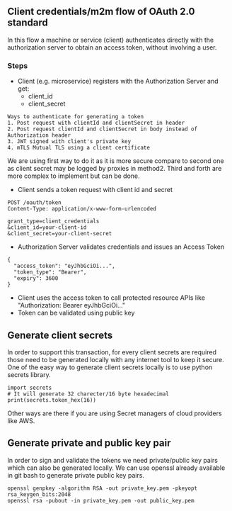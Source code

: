 ## Client credentials/m2m flow of OAuth 2.0 standard
In this flow a machine or service (client) authenticates directly 
with the authorization server to obtain an access token, without involving a user.

### Steps
- Client (e.g. microservice) registers with the Authorization Server and get:
  - client_id 
  - client_secret
```
Ways to authenticate for generating a token
1. Post request with clientId and clientSecret in header
2. Post request clientId and clientSecret in body instead of Authorization header
3. JWT signed with client's private key
4. mTLS	Mutual TLS using a client certificate
```
We are using first way to do it as it is more secure compare to second one as
client secret may be logged by proxies in method2.
Third and forth are more complex to implement but can be done.

- Client sends a token request with client id and secret
```
POST /oauth/token
Content-Type: application/x-www-form-urlencoded

grant_type=client_credentials
&client_id=your-client-id
&client_secret=your-client-secret
```
- Authorization Server validates credentials and issues an Access Token
```
{
  "access_token": "eyJhbGciOi...",
  "token_type": "Bearer",
  "expiry": 3600
}
```
- Client uses the access token to call protected resource APIs like "Authorization: Bearer eyJhbGciOi..."
- Token can be validated using public key

## Generate client secrets
In order to support this transaction, for every client secrets are required those need to be generated
locally with any internet tool to keep it secure. One of the easy way to generate client
secrets locally is to use python secrets library.

```
import secrets
# It will generate 32 charecter/16 byte hexadecimal
print(secrets.token_hex(16))
```
Other ways are there if you are using Secret managers of cloud providers like AWS.

## Generate private and public key pair
In order to sign and validate the tokens we need private/public key pairs which can also be generated locally.
We can use openssl already available in git bash to generate private public key pairs.
```
openssl genpkey -algorithm RSA -out private_key.pem -pkeyopt rsa_keygen_bits:2048
openssl rsa -pubout -in private_key.pem -out public_key.pem
```